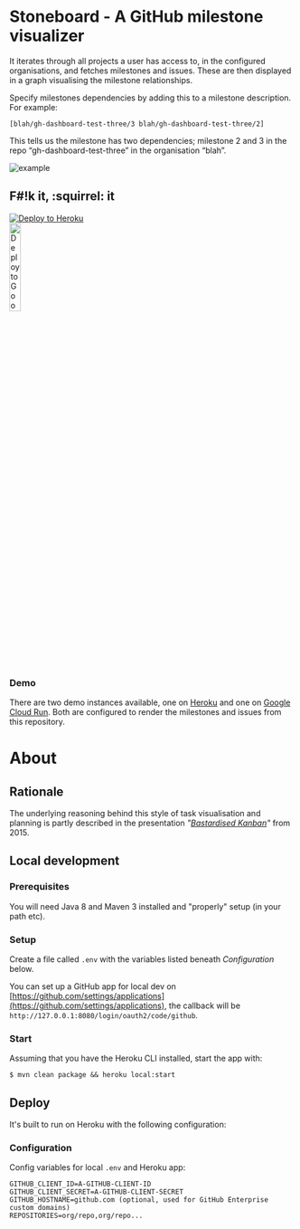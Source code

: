 # Stoneboard - A GitHub milestone visualizer

It iterates through all projects a user has access to, in the configured organisations, and fetches milestones and issues. These are then displayed in a graph visualising the milestone relationships.

Specify milestones dependencies by adding this to a milestone description. For example:

`[blah/gh-dashboard-test-three/3 blah/gh-dashboard-test-three/2]`

This tells us the milestone has two dependencies; milestone 2 and 3 in the repo “gh-dashboard-test-three” in the organisation “blah”.

![example](stoneboard-example.png)

## F#!k it, :squirrel: it

<a href="https://heroku.com/deploy"><img src="https://www.herokucdn.com/deploy/button.svg" alt="Deploy to Heroku"></a>
<br/>
<a href="https://deploy.cloud.run"><img src="https://deploy.cloud.run/button.svg" width="20%" height="auto" alt="Deploy to Google Cloud Run"></a>

### Demo

There are two demo instances available, one on [Heroku](https://stoneboard.herokuapp.com/) and one on [Google Cloud Run](https://stoneboard-jh667k4lfa-lz.a.run.app/).
Both are configured to render the milestones and issues from this repository.

# About

## Rationale

The underlying reasoning behind this style of task visualisation and planning is partly described in the presentation _"[Bastardised Kanban](https://speakerdeck.com/chids/bastardised-kanban)"_ from 2015.

## Local development

### Prerequisites

You will need Java 8 and Maven 3 installed and "properly" setup (in your path etc).

### Setup

Create a file called `.env` with the variables listed beneath _Configuration_ below.

You can set up a GitHub app for local dev on [https://github.com/settings/applications](https://github.com/settings/applications),
the callback will be `http://127.0.0.1:8080/login/oauth2/code/github`.

### Start

Assuming that you have the Heroku CLI installed, start the app with:

    $ mvn clean package && heroku local:start

## Deploy

It's built to run on Heroku with the following configuration:

### Configuration

Config variables for local `.env` and Heroku app:

```
GITHUB_CLIENT_ID=A-GITHUB-CLIENT-ID
GITHUB_CLIENT_SECRET=A-GITHUB-CLIENT-SECRET
GITHUB_HOSTNAME=github.com (optional, used for GitHub Enterprise custom domains)
REPOSITORIES=org/repo,org/repo...
```
